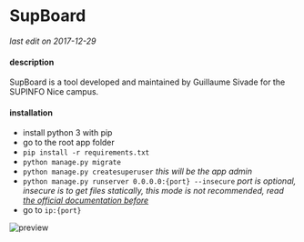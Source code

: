 # SupBoard
*last edit on 2017-12-29*

#### description

SupBoard is a tool developed and maintained by Guillaume Sivade for the SUPINFO Nice campus.

#### installation

* install python 3 with pip
* go to the root app folder
* ``` pip install -r requirements.txt ```
* ``` python manage.py migrate ```
* ``` python manage.py createsuperuser ``` *this will be the app admin*
* ``` python manage.py runserver 0.0.0.0:{port} --insecure ``` *port is optional, insecure is to get files statically, this mode is not recommended, read [the official documentation before](https://docs.djangoproject.com/en/1.11/howto/static-files/)*
* go to ``` ip:{port} ```

![preview](https://i.imgur.com/Q22q2HV.png)
